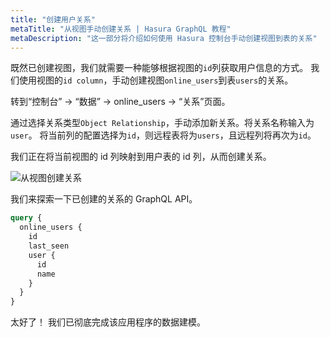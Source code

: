```yaml
---
title: "创建用户关系"
metaTitle: "从视图手动创建关系 | Hasura GraphQL 教程"
metaDescription: "这一部分将介绍如何使用 Hasura 控制台手动创建视图到表的关系"
---
```


既然已创建视图，我们就需要一种能够根据视图的`id`列获取用户信息的方式。 我们使用视图的`id column`，手动创建视图`online_users`到表`users`的关系。

转到“控制台” -> “数据” -> online_users -> “关系”页面。

通过选择关系类型`Object Relationship`，手动添加新关系。将关系名称输入为`user`。
将当前列的配置选择为`id`，则远程表将为`users`，且远程列将再次为`id`。

我们正在将当前视图的 id 列映射到用户表的 id 列，从而创建关系。

![从视图创建关系](https://graphql-engine-cdn.hasura.io/learn-hasura/assets/graphql-hasura/create-relationship-view.png)

我们来探索一下已创建的关系的 GraphQL API。

```graphql
query {
  online_users {
    id
    last_seen
    user {
      id
      name
    }
  }
}
```

太好了！ 我们已彻底完成该应用程序的数据建模。

